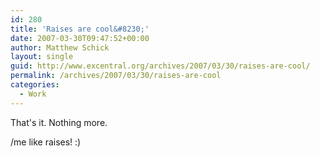 ```yaml
---
id: 280
title: 'Raises are cool&#8230;'
date: 2007-03-30T09:47:52+00:00
author: Matthew Schick
layout: single
guid: http://www.excentral.org/archives/2007/03/30/raises-are-cool/
permalink: /archives/2007/03/30/raises-are-cool
categories:
  - Work
---
```

That's it.  Nothing more.  

/me like raises! :)